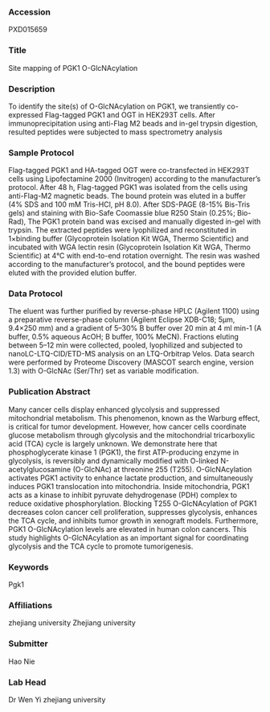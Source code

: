 ### Accession
PXD015659

### Title
Site mapping of PGK1 O-GlcNAcylation

### Description
To identify the site(s) of O-GlcNAcylation on PGK1, we transiently co-expressed Flag-tagged PGK1 and OGT in HEK293T cells. After immunoprecipitation using anti-Flag M2 beads and in-gel trypsin digestion, resulted peptides were subjected to mass spectrometry analysis

### Sample Protocol
Flag-tagged PGK1 and HA-tagged OGT were co-transfected in HEK293T cells using Lipofectamine 2000 (Invitrogen) according to the manufacturer’s protocol. After 48 h, Flag-tagged PGK1 was isolated from the cells using anti-Flag-M2 magnetic beads. The bound protein was eluted in a buffer (4% SDS and 100 mM Tris-HCl, pH 8.0). After SDS-PAGE (8-15% Bis-Tris gels) and staining with Bio-Safe Coomassie blue R250 Stain (0.25%; Bio-Rad), The PGK1 protein band was excised and manually digested in-gel with trypsin. The extracted peptides were lyophilized and reconstituted in 1×binding buffer (Glycoprotein Isolation Kit WGA, Thermo Scientific) and incubated with WGA lectin resin (Glycoprotein Isolation Kit WGA, Thermo Scientific) at 4°C with end-to-end rotation overnight. The resin was washed according to the manufacturer’s protocol, and the bound peptides were eluted with the provided elution buffer.

### Data Protocol
The eluent was further purified by reverse-phase HPLC (Agilent 1100) using a preparative reverse-phase column (Agilent Eclipse XDB-C18; 5μm, 9.4×250 mm) and a gradient of 5–30% B buffer over 20 min at 4 ml min-1 (A buffer, 0.5% aqueous AcOH; B buffer, 100% MeCN). Fractions eluting between 5–12 min were collected, pooled, lyophilized and subjected to nanoLC-LTQ-CID/ETD-MS analysis on an LTQ-Orbitrap Velos. Data search were performed by Proteome Discovery (MASCOT search engine, version 1.3) with O-GlcNAc (Ser/Thr) set as variable modification.

### Publication Abstract
Many cancer cells display enhanced glycolysis and suppressed mitochondrial metabolism. This phenomenon, known as the Warburg effect, is critical for tumor development. However, how cancer cells coordinate glucose metabolism through glycolysis and the&#xa0;mitochondrial tricarboxylic acid (TCA) cycle is largely unknown. We demonstrate here that phosphoglycerate kinase 1 (PGK1), the first ATP-producing enzyme in glycolysis, is reversibly and dynamically modified with O-linked N-acetylglucosamine (O-GlcNAc) at threonine 255 (T255). O-GlcNAcylation activates PGK1 activity to enhance lactate production, and simultaneously induces PGK1 translocation into mitochondria. Inside mitochondria, PGK1 acts as a kinase to inhibit pyruvate dehydrogenase (PDH) complex to reduce oxidative phosphorylation. Blocking T255 O-GlcNAcylation of PGK1 decreases colon cancer cell proliferation, suppresses glycolysis, enhances the&#xa0;TCA cycle, and inhibits tumor growth in xenograft models. Furthermore, PGK1 O-GlcNAcylation levels are elevated in human colon cancers. This study highlights O-GlcNAcylation as an important signal for coordinating glycolysis and the&#xa0;TCA cycle to promote tumorigenesis.

### Keywords
Pgk1

### Affiliations
zhejiang university
Zhejiang university

### Submitter
Hao Nie

### Lab Head
Dr Wen Yi
zhejiang university


